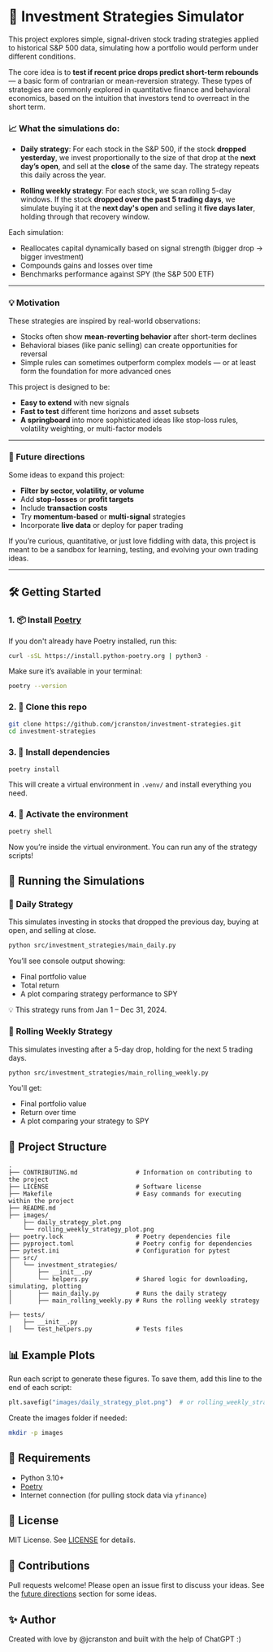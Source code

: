 # 🧠 Investment Strategies Simulator

This project explores simple, signal-driven stock trading strategies applied to historical S&P 500 data, simulating how a portfolio would perform under different conditions.

The core idea is to **test if recent price drops predict short-term rebounds** — a basic form of contrarian or mean-reversion strategy. These types of strategies are commonly explored in quantitative finance and behavioral economics, based on the intuition that investors tend to overreact in the short term.

### 📈 What the simulations do:

- **Daily strategy**:
  For each stock in the S&P 500, if the stock **dropped yesterday**, we invest proportionally to the size of that drop at the **next day’s open**, and sell at the **close** of the same day. The strategy repeats this daily across the year.

- **Rolling weekly strategy**:
  For each stock, we scan rolling 5-day windows. If the stock **dropped over the past 5 trading days**, we simulate buying it at the **next day's open** and selling it **five days later**, holding through that recovery window.

Each simulation:
- Reallocates capital dynamically based on signal strength (bigger drop → bigger investment)
- Compounds gains and losses over time
- Benchmarks performance against SPY (the S&P 500 ETF)

---

### 💡 Motivation

These strategies are inspired by real-world observations:
- Stocks often show **mean-reverting behavior** after short-term declines
- Behavioral biases (like panic selling) can create opportunities for reversal
- Simple rules can sometimes outperform complex models — or at least form the foundation for more advanced ones

This project is designed to be:
- **Easy to extend** with new signals
- **Fast to test** different time horizons and asset subsets
- **A springboard** into more sophisticated ideas like stop-loss rules, volatility weighting, or multi-factor models

---

### 🔮 Future directions

Some ideas to expand this project:
- **Filter by sector, volatility, or volume**
- Add **stop-losses** or **profit targets**
- Include **transaction costs**
- Try **momentum-based** or **multi-signal** strategies
- Incorporate **live data** or deploy for paper trading

If you’re curious, quantitative, or just love fiddling with data, this project is meant to be a sandbox for learning, testing, and evolving your own trading ideas.

---

## 🛠️ Getting Started

### 1. 📦 Install [Poetry](https://python-poetry.org/docs/#installation)

If you don't already have Poetry installed, run this:

```bash
curl -sSL https://install.python-poetry.org | python3 -
```

Make sure it’s available in your terminal:

```bash
poetry --version
```

### 2. 🧬 Clone this repo

```bash
git clone https://github.com/jcranston/investment-strategies.git
cd investment-strategies
```

### 3. 📜 Install dependencies

```bash
poetry install
```

This will create a virtual environment in `.venv/` and install everything you need.


### 4. 🐍 Activate the environment

```bash
poetry shell
```
Now you’re inside the virtual environment. You can run any of the strategy scripts!

## 🚀 Running the Simulations

### 📅 Daily Strategy

This simulates investing in stocks that dropped the previous day, buying at open, and selling at close.

```bash
python src/investment_strategies/main_daily.py
```

You’ll see console output showing:
* Final portfolio value
* Total return
* A plot comparing strategy performance to SPY

💡 This strategy runs from Jan 1 – Dec 31, 2024.

### 🔁 Rolling Weekly Strategy

This simulates investing after a 5-day drop, holding for the next 5 trading days.

```bash
python src/investment_strategies/main_rolling_weekly.py
```

You'll get:
* Final portfolio value
* Return over time
* A plot comparing your strategy to SPY


## 🧪 Project Structure

```
.
├── CONTRIBUTING.md                # Information on contributing to the project
├── LICENSE                        # Software license
├── Makefile                       # Easy commands for executing within the project
├── README.md
├── images/
    ├── daily_strategy_plot.png
    └── rolling_weekly_strategy_plot.png
├── poetry.lock                    # Poetry dependencies file
├── pyproject.toml                 # Poetry config for dependencies
├── pytest.ini                     # Configuration for pytest
├── src/
│   └── investment_strategies/
│       ├── __init__.py
│       └── helpers.py             # Shared logic for downloading, simulating, plotting
│       ├── main_daily.py          # Runs the daily strategy
│       ├── main_rolling_weekly.py # Runs the rolling weekly strategy

├── tests/
    ├── __init__.py
│   └── test_helpers.py            # Tests files
```

## 📊 Example Plots

Run each script to generate these figures. To save them, add this line to the end of each script:

```python
plt.savefig("images/daily_strategy_plot.png")  # or rolling_weekly_strategy_plot.png
```

Create the images folder if needed:

```bash
mkdir -p images
```

## 📌 Requirements

* Python 3.10+
* [Poetry](https://python-poetry.org/)
* Internet connection (for pulling stock data via `yfinance`)

## 📄 License

MIT License. See [LICENSE](LICENSE) for details.

## 🙌 Contributions

Pull requests welcome! Please open an issue first to discuss your ideas. See the [future directions](#-future-directions) section for some ideas.

## ✨ Author

Created with love by @jcranston and built with the help of ChatGPT :)

